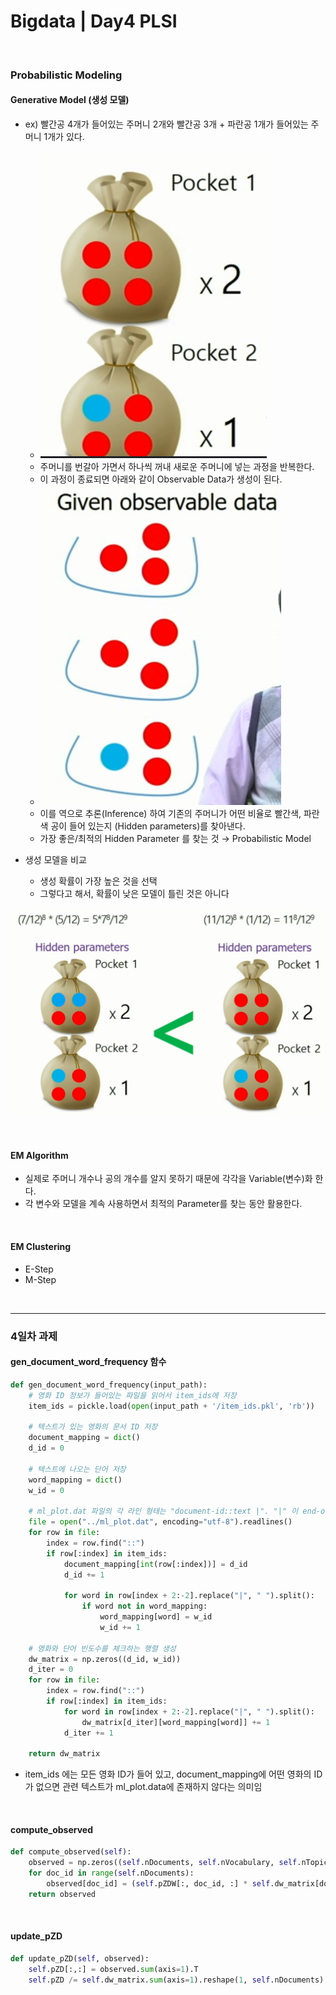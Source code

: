 # Bigdata | Day4 PLSI

<br>

### Probabilistic Modeling

#### Generative Model (생성 모델)

- ex) 빨간공 4개가 들어있는 주머니 2개와 빨간공 3개 + 파란공 1개가 들어있는 주머니 1개가 있다.
  - ![image-20220224143559854](bigdata_day4_plsi.assets/image-20220224143559854.png)
  - 주머니를 번갈아 가면서 하나씩 꺼내 새로운 주머니에 넣는 과정을 반복한다.
  - 이 과정이 종료되면 아래와 같이 Observable Data가 생성이 된다.
  - ![image-20220224143624097](bigdata_day4_plsi.assets/image-20220224143624097.png)
  - 이를 역으로 추론(Inference) 하여 기존의 주머니가 어떤 비율로 빨간색, 파란색 공이 들어 있는지 (Hidden parameters)를 찾아낸다.
  - 가장 좋은/최적의 Hidden Parameter 를 찾는 것 → Probabilistic Model



- 생성 모델을 비교
  - 생성 확률이 가장 높은 것을 선택
  - 그렇다고 해서, 확률이 낮은 모델이 틀린 것은 아니다

![image-20220224144121158](bigdata_day4_plsi.assets/image-20220224144121158.png)

<br>

#### EM Algorithm

- 실제로 주머니 개수나 공의 개수를 알지 못하기 때문에 각각을 Variable(변수)화 한다.
- 각 변수와 모델을 계속 사용하면서 최적의 Parameter를 찾는 동안 활용한다.

<br>

#### EM Clustering

- E-Step
- M-Step

<br>

***

### 4일차 과제

#### gen_document_word_frequency 함수

```python
def gen_document_word_frequency(input_path):
    # 영화 ID 정보가 들어있는 파일을 읽어서 item_ids에 저장
    item_ids = pickle.load(open(input_path + '/item_ids.pkl', 'rb'))
    
    # 텍스트가 있는 영화의 문서 ID 저장
    document_mapping = dict()
    d_id = 0
    
    # 텍스트에 나오는 단어 저장
    word_mapping = dict()
    w_id = 0
    
    # ml_plot.dat 파일의 각 라인 형태는 "document-id::text |". "|" 이 end-of-line의 기호이다.
    file = open("../ml_plot.dat", encoding="utf-8").readlines()
    for row in file:
        index = row.find("::")
        if row[:index] in item_ids:
            document_mapping[int(row[:index])] = d_id
            d_id += 1
            
            for word in row[index + 2:-2].replace("|", " ").split():
                if word not in word_mapping:
                    word_mapping[word] = w_id
                    w_id += 1
    
    # 영화와 단어 빈도수를 체크하는 행렬 생성
    dw_matrix = np.zeros((d_id, w_id))
    d_iter = 0
    for row in file:
        index = row.find("::")
        if row[:index] in item_ids:
            for word in row[index + 2:-2].replace("|", " ").split():
                dw_matrix[d_iter][word_mapping[word]] += 1
            d_iter += 1
            
    return dw_matrix
```

- item_ids 에는 모든 영화 ID가 들어 있고, document_mapping에 어떤 영화의 ID가 없으면 관련 텍스트가 ml_plot.data에 존재하지 않다는 의미임

<br>

#### compute_observed

```python
def compute_observed(self):
    observed = np.zeros((self.nDocuments, self.nVocabulary, self.nTopics))
    for doc_id in range(self.nDocuments):
        observed[doc_id] = (self.pZDW[:, doc_id, :] * self.dw_matrix[doc_id, :].reshape(1, -1)).T
    return observed
```

<br>

#### update_pZD

```python
def update_pZD(self, observed):
    self.pZD[:,:] = observed.sum(axis=1).T
    self.pZD /= self.dw_matrix.sum(axis=1).reshape(1, self.nDocuments)
```

